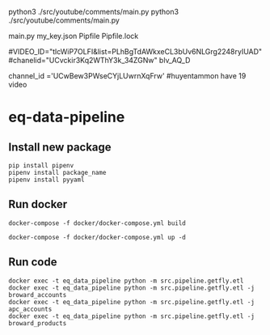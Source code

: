 python3 ./src/youtube/comments/main.py
python3 ./src/youtube/comments/main.py


main.py
my_key.json
Pipfile
Pipfile.lock


#VIDEO_ID="tlcWiP7OLFI&list=PLhBgTdAWkxeCL3bUv6NLGrg2248ryIUAD"
#chanelid="UCvckir3Kq2WThY3k_34ZGNw" blv_AQ_D

channel_id ='UCwBew3PWseCYjLUwrnXqFrw' #huyentammon have 19 video



# eq-data-pipeline

## Install new package

```
pip install pipenv
pipenv install package_name
pipenv install pyyaml
```


## Run docker

```
docker-compose -f docker/docker-compose.yml build

docker-compose -f docker/docker-compose.yml up -d
```


## Run code
```
docker exec -t eq_data_pipeline python -m src.pipeline.getfly.etl
docker exec -t eq_data_pipeline python -m src.pipeline.getfly.etl -j broward_accounts
docker exec -t eq_data_pipeline python -m src.pipeline.getfly.etl -j apc_accounts
docker exec -t eq_data_pipeline python -m src.pipeline.getfly.etl -j broward_products
```
```